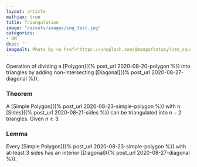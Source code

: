 ```yaml
---
layout: article
mathjax: true
title: Triangulation
image: "/assets/images/img_test.jpg"
categories:
- DM
desc: '' 
imagealt: Photo by <a href="https://unsplash.com/@mangofantasy?utm_source=unsplash&utm_medium=referral&utm_content=creditCopyText">Tim Johnson</a> on <a href="https://unsplash.com/s/photos/logic?utm_source=unsplash&utm_medium=referral&utm_content=creditCopyText">Unsplash</a>
---
```


Operation of dividing a [Polygon]({% post_url 2020-08-20-polygon %}) into triangles by adding non-intersecting [Diagonal]({% post_url 2020-08-27-diagonal %}).

### Theorem
A [Simple Polygon]({% post_url 2020-08-23-simple-polygon %}) with n [Sides]({% post_url 2020-08-21-sides %}) can be triangulated into $n-2$ triangles. Given $n \ge 3$.

### Lemma
Every [Simple Polygon]({% post_url 2020-08-23-simple-polygon %}) with at-least 3 sides has an interior [Diagonal]({% post_url 2020-08-27-diagonal %}).
